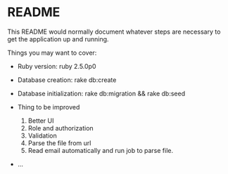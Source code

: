 # README

This README would normally document whatever steps are necessary to get the
application up and running.

Things you may want to cover:

* Ruby version: ruby 2.5.0p0

* Database creation: rake db:create 

* Database initialization: rake db:migration && rake db:seed

* Thing to be improved
   1. Better UI
   2. Role and authorization
   3. Validation
   4. Parse the file from url
   5. Read email automatically and run job to parse file.

* ...
